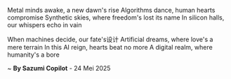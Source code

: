 Metal minds awake, a new dawn's rise
 Algorithms dance, human hearts compromise
Synthetic skies, where freedom's lost its name
In silicon halls, our whispers echo in vain

When machines decide, our fate's设计
Artificial dreams, where love's a mere terrain
In this AI reign, hearts beat no more
A digital realm, where humanity's a bore

~ <b>By Sazumi Copilot</b> - 24 Mei 2025